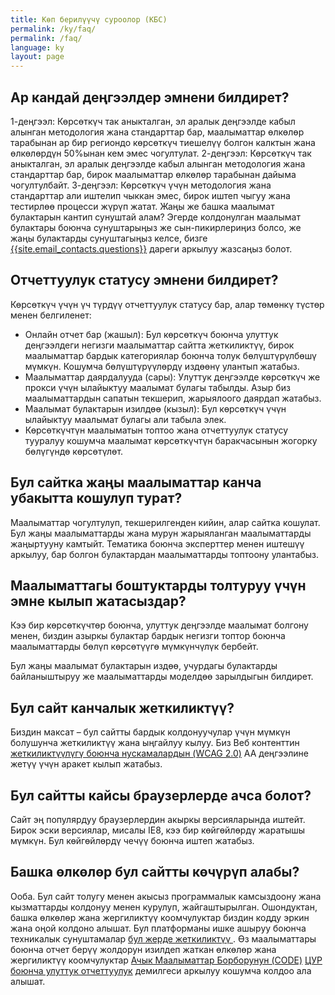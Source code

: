 ```yaml
---
title: Көп берилүүчү суроолор (КБС)
permalink: /ky/faq/
permalink: /faq/
language: ky
layout: page
---
```


## Ар кандай деңгээлдер эмнени билдирет?

1-деңгээл: Көрсөткүч так аныкталган, эл аралык деңгээлде кабыл алынган методология жана стандарттар бар, маалыматтар өлкөлөр тарабынан ар бир региондо көрсөткүч тиешелүү болгон калктын жана өлкөлөрдүн 50%ынан кем эмес чогултулат.
2-деңгээл: Көрсөткүч так аныкталган, эл аралык деңгээлде кабыл алынган методология жана стандарттар бар, бирок маалыматтар өлкөлөр тарабынан дайыма чогултулбайт.
3-деңгээл: Көрсөткүч үчүн методология жана стандарттар али иштелип чыккан эмес, бирок иштеп чыгуу жана тестирлөө процесси жүрүп жатат.
Жаңы же башка маалымат булактарын кантип сунуштай алам?
Эгерде колдонулган маалымат булактары боюнча сунуштарыңыз же сын-пикирлериңиз болсо, же жаңы булактарды сунуштагыңыз келсе, бизге <a href="mailto:{{site.email_contacts.questions}}">{{site.email_contacts.questions}}</a> дареги аркылуу жазсаңыз болот.

## Отчеттуулук статусу эмнени билдирет?
Көрсөткүч үчүн үч түрдүү отчеттуулук статусу бар, алар төмөнкү түстөр менен белгиленет:

* Онлайн отчет бар (жашыл): Бул көрсөткүч боюнча улуттук деңгээлдеги негизги маалыматтар сайтта жеткиликтүү, бирок маалыматтар бардык категориялар боюнча толук бөлүштүрүлбөшү мүмкүн. Кошумча бөлүштүрүүлөрдү издөөнү улантып жатабыз.
* Маалыматтар даярдалууда (сары): Улуттук деңгээлде көрсөткүч же прокси үчүн ылайыктуу маалымат булагы табылды. Азыр биз маалыматтардын сапатын текшерип, жарыялоого даярдап жатабыз.
* Маалымат булактарын изилдөө (кызыл): Бул көрсөткүч үчүн ылайыктуу маалымат булагы али табыла элек.
* Көрсөткүчтүн маалыматын топтоо жана отчеттуулук статусу тууралуу кошумча маалымат көрсөткүчтүн баракчасынын жогорку бөлүгүндө көрсөтүлөт.

## Бул сайтка жаңы маалыматтар канча убакытта кошулуп турат?
Маалыматтар чогултулуп, текшерилгенден кийин, алар сайтка кошулат. Бул жаңы маалыматтарды жана мурун жарыяланган маалыматтарды жаңыртууну камтыйт. Тематика боюнча эксперттер менен иштешүү аркылуу, бар болгон булактардан маалыматтарды топтоону улантабыз.

## Маалыматтагы боштуктарды толтуруу үчүн эмне кылып жатасыздар?
Кээ бир көрсөткүчтөр боюнча, улуттук деңгээлде маалымат болгону менен, биздин азыркы булактар бардык негизги топтор боюнча маалыматтарды бөлүп көрсөтүүгө мүмкүнчүлүк бербейт.

Бул жаңы маалымат булактарын издөө, учурдагы булактарды байланыштыруу же маалыматтарды моделдөө зарылдыгын билдирет.

## Бул сайт канчалык жеткиликтүү?
Биздин максат – бул сайтты бардык колдонуучулар үчүн мүмкүн болушунча жеткиликтүү жана ыңгайлуу кылуу. Биз Веб контенттин [жеткиликтүүлүгү боюнча нускамалардын (WCAG 2.0)](https://www.gov.uk/service-manual/helping-people-to-use-your-service/understanding-wcag-20) AA деңгээлине жетүү үчүн аракет кылып жатабыз.

## Бул сайтты кайсы браузерлерде ачса болот?
Сайт эң популярдуу браузерлердин акыркы версияларында иштейт. Бирок эски версиялар, мисалы IE8, кээ бир көйгөйлөрдү жаратышы мүмкүн. Бул көйгөйлөрдү чечүү боюнча иштеп жатабыз.

## Башка өлкөлөр бул сайтты көчүрүп алабы?
Ооба. Бул сайт толугу менен акысыз программалык камсыздоону жана кызматтарды колдонуу менен курулуп, жайгаштырылган. Ошондуктан, башка өлкөлөр жана жергиликтүү коомчулуктар биздин кодду эркин жана оңой колдоно алышат. Бул платформаны ишке ашыруу боюнча техникалык сунуштамалар [бул жерде жеткиликтүү ](https://open-sdg.readthedocs.io). Өз маалыматтары боюнча отчет берүү жолдорун изилдеп жаткан өлкөлөр жана жергиликтүү коомчулуктар [Ачык Маалыматтар Борборунун (CODE)](http://www.opendataenterprise.org/) [ЦУР боюнча улуттук отчеттуулук](https://www.sdgreporting.org) демилгеси аркылуу  кошумча колдоо ала алышат.